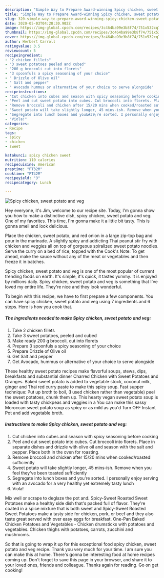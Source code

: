 ```yaml
---
description: "Simple Way to Prepare Award-winning Spicy chicken, sweet potato and veg"
title: "Simple Way to Prepare Award-winning Spicy chicken, sweet potato and veg"
slug: 320-simple-way-to-prepare-award-winning-spicy-chicken-sweet-potato-and-veg
date: 2020-05-03T04:28:30.902Z
image: https://img-global.cpcdn.com/recipes/3c464ba99e3b8f74/751x532cq70/spicy-chicken-sweet-potato-and-veg-recipe-main-photo.jpg
thumbnail: https://img-global.cpcdn.com/recipes/3c464ba99e3b8f74/751x532cq70/spicy-chicken-sweet-potato-and-veg-recipe-main-photo.jpg
cover: https://img-global.cpcdn.com/recipes/3c464ba99e3b8f74/751x532cq70/spicy-chicken-sweet-potato-and-veg-recipe-main-photo.jpg
author: Herbert Carroll
ratingvalue: 3.5
reviewcount: 5
recipeingredient:
- "2 chicken fillets"
- "3 sweet potatoes peeled and cubed"
- "200 g broccoli cut into florets"
- "3 spoonfuls a spicy seasoning of your choice"
- " Drizzle of Olive oil"
- " Salt and pepper"
- " Avocado hummus or alternative of your choice to serve alongside"
recipeinstructions:
- "Cut chicken into cubes and season with spicy seasoning before cooking"
- "Peel and cut sweet potato into cubes. Cut broccoli into florets. Place in separate dishes and drizzle with olive oil and season with the salt and pepper. Place both in the oven for roasting."
- "Remove broccoli and chicken after 15/20 mins when cooked/roasted sufficiently"
- "Sweet potato will take slightly longer, 45 mins-ish. Remove when you feel they&#39;ve been toasted sufficiently"
- "Segregate into lunch boxes and you&#39;re sorted. I personally enjoy serving with an avocado for a very healthy yet extremely tasty lunch"
- "Viola!"
categories:
- Recipe
tags:
- spicy
- chicken
- sweet

katakunci: spicy chicken sweet 
nutrition: 110 calories
recipecuisine: American
preptime: "PT32M"
cooktime: "PT42M"
recipeyield: "3"
recipecategory: Lunch

---
```



![Spicy chicken, sweet potato and veg](https://img-global.cpcdn.com/recipes/3c464ba99e3b8f74/751x532cq70/spicy-chicken-sweet-potato-and-veg-recipe-main-photo.jpg)

Hey everyone, it's Jim, welcome to our recipe site. Today, I'm gonna show you how to make a distinctive dish, spicy chicken, sweet potato and veg. One of my favorites. This time, I'm gonna make it a little bit tasty. This is gonna smell and look delicious.

Place the chicken, sweet potato, and red onion in a large zip-top bag and pour in the marinade. A slightly spicy and addicting Thai peanut stir fry with chicken and veggies all on top of gorgeous spiralized sweet potato noodles. Serve the curry on a bed of rice, topped with the Cook&#39;s Note: To get ahead, make the sauce without any of the meat or vegetables and then freeze it in batches.

Spicy chicken, sweet potato and veg is one of the most popular of current trending foods on earth. It's simple, it's quick, it tastes yummy. It is enjoyed by millions daily. Spicy chicken, sweet potato and veg is something that I've loved my entire life. They're nice and they look wonderful.


To begin with this recipe, we have to first prepare a few components. You can have spicy chicken, sweet potato and veg using 7 ingredients and 6 steps. Here is how you cook that.

<!--inarticleads1-->

##### The ingredients needed to make Spicy chicken, sweet potato and veg:

1. Take 2 chicken fillets
1. Take 3 sweet potatoes, peeled and cubed
1. Make ready 200 g broccoli, cut into florets
1. Prepare 3 spoonfuls a spicy seasoning of your choice
1. Prepare  Drizzle of Olive oil
1. Get  Salt and pepper
1. Get  Avocado, hummus or alternative of your choice to serve alongside


These healthy sweet potato recipes make flavorful soups, stews, dips, breakfasts and substantial dinner Charred Chicken with Sweet Potatoes and Oranges. Baked sweet potato is added to vegetable stock, coconut milk, ginger and Thai red curry paste to make this spicy soup. Fast supper technique: Put up broth to boil, (I used chicken rather than vegetable) peel the sweet potatoes, chunk them up. This hearty vegan sweet potato soup is loaded with tasty chickpeas and veggies in a You can make this sassy Moroccan sweet potato soup as spicy or as mild as you&#39;d Turn OFF Instant Pot and add vegetable broth. 

<!--inarticleads2-->

##### Instructions to make Spicy chicken, sweet potato and veg:

1. Cut chicken into cubes and season with spicy seasoning before cooking
1. Peel and cut sweet potato into cubes. Cut broccoli into florets. Place in separate dishes and drizzle with olive oil and season with the salt and pepper. Place both in the oven for roasting.
1. Remove broccoli and chicken after 15/20 mins when cooked/roasted sufficiently
1. Sweet potato will take slightly longer, 45 mins-ish. Remove when you feel they&#39;ve been toasted sufficiently
1. Segregate into lunch boxes and you&#39;re sorted. I personally enjoy serving with an avocado for a very healthy yet extremely tasty lunch
1. Viola!


Mix well or scrape to deglaze the pot and. Spicy-Sweet Roasted Sweet Potatoes make a healthy side dish that&#39;s packed full of flavor. They&#39;re coated in a spice mixture that is both sweet and Spicy-Sweet Roasted Sweet Potatoes make a tasty side for chicken, pork, or beef and they also taste great served with over easy eggs for breakfast. One-Pan Baked Chicken Potatoes and Vegetables - Chicken drumsticks with potatoes and vegetables. Chicken thighs with potatoes, carrots, zucchini and mushrooms. 

So that is going to wrap it up for this exceptional food spicy chicken, sweet potato and veg recipe. Thank you very much for your time. I am sure you can make this at home. There's gonna be interesting food at home recipes coming up. Don't forget to save this page in your browser, and share it to your loved ones, friends and colleague. Thanks again for reading. Go on get cooking!
